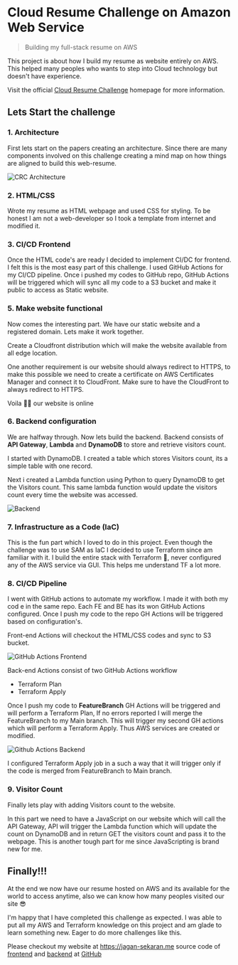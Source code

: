 # Cloud Resume Challenge on Amazon Web Service
> Building my full-stack resume on AWS

This project is about how I build my resume as website entirely on AWS. This helped many peoples who wants to step into Cloud technology but doesn't have experience. 

Visit the official [Cloud Resume Challenge](https://cloudresumechallenge.dev) homepage for more information.



## Lets Start the challenge

### 1. Architecture
First lets start on the papers creating an architecture. Since there are many components involved on this challenge creating a mind map on how things are aligned to build this web-resume.

   ![CRC Architecture](HTML-Webpage/images/CRC-Architecture.png)


### 2. HTML/CSS 
Wrote my resume as HTML webpage and used CSS for styling. To be honest I am not a web-developer so I took a template from internet and modified it. 

### 3. CI/CD Frontend
Once the HTML code's are ready I decided to implement CI/DC for frontend. I felt this is the most easy part of this challenge.
I used GitHub Actions for my CI/CD pipeline. Once i pushed my codes to GitHub repo, GitHub Actions will be triggered which will sync all my code to a S3 bucket and make it public to access as Static website.


### 5. Make website functional
Now comes the interesting part. We have our static website and a registered domain. Lets make it work together.


Create a Cloudfront distribution which will make the website available from all edge location.

One another requirement is our website should always redirect to HTTPS, to make this possible we need to create a certificate on AWS Certificates Manager and connect it to CloudFront. Make sure to have the CloudFront to always redirect to HTTPS.

Voila 💪🏼  our website is online 

### 6. Backend configuration

We are halfway through. Now lets build the backend. Backend consists of **API Gateway**, **Lambda** and **DynamoDB** to store and retrieve visitors count. 

I started with DynamoDB. I created a table which stores Visitors count, its a simple table with one record. 

Next i created a Lambda function using Python to query DynamoDB to get the Visitors count. This same lambda function would update the visitors count every time the website was accessed. 


![Backend](HTML-Webpage/images/Backend-Arch.png)

### 7. Infrastructure as a Code (IaC)

This is the fun part which I loved to do in this project. Even though the challenge was to use SAM as IaC I decided to use Terraform since am familiar with it. I build the entire stack with Terraform 💯, never configured any of the AWS service via GUI. This helps me understand TF a lot more. 

### 8. CI/CD Pipeline

I went with GitHub actions to automate my workflow. I made it with both my cod e in the same repo. Each FE and BE has its won GitHub Actions configured. Once I push my code to the repo GH Actions will be triggered based on configuration's.

Front-end Actions will checkout the HTML/CSS codes and sync to S3 bucket.

![GitHub Actions Frontend](HTML-Webpage/images/GH-A-Frontend.png)

Back-end Actions consist of two GitHub Actions workflow 
- Terraform Plan
- Terraform Apply

Once I push my code to **FeatureBranch** GH Actions will be triggered and will perform a Terraform Plan, If no errors reported I will merge the FeatureBranch to my Main branch. This will trigger my second GH actions which will perform a Terraform Apply. Thus AWS services are created or modified. 

![Github Actions Backend](HTML-Webpage/images/GH-A-Backend.png)

I configured Terraform Apply job in a such a way that it will trigger only if the code is merged from FeatureBranch to Main branch. 

### 9. Visitor Count

Finally lets play with adding Visitors count to the website.

In this part we need to have a JavaScript on our website which will call the API Gateway, API will trigger the Lambda function which will update the count on DynamoDB and in return GET the visitors count and pass it to the webpage.
This is another tough part for me since JavaScripting is brand new for me.

## Finally!!!

At the end we now have our resume hosted on AWS and its available for the world to access anytime, also we can know how many peoples visited our site 😎

I'm happy that I have completed this challenge as expected. I was able to put all my AWS and Terraform knowledge on this project and am glade to learn something new. 
Eager to do more challenges like this.

Please checkout my website at https://jagan-sekaran.me
source code of [frontend](https://github.com/JAG-010/aws-crc-frontend) and [backend](https://github.com/JAG-010/aws-crc) at [GitHub](https://github.com/JAG-010)
